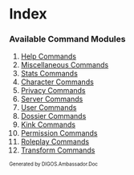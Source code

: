﻿Index
=====
### Available Command Modules
1. [Help Commands](modules/help.md)
2. [Miscellaneous Commands](modules/miscellaneous.md)
3. [Stats Commands](modules/stats.md)
4. [Character Commands](modules/character.md)
5. [Privacy Commands](modules/privacy.md)
6. [Server Commands](modules/server.md)
7. [User Commands](modules/user.md)
8. [Dossier Commands](modules/dossier.md)
9. [Kink Commands](modules/kink.md)
10. [Permission Commands](modules/permission.md)
11. [Roleplay Commands](modules/roleplay.md)
12. [Transform Commands](modules/transform.md)

<sub><sup>Generated by DIGOS.Ambassador.Doc</sup></sub>